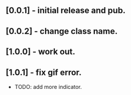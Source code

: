 ## [0.0.1] - initial release and pub.
## [0.0.2] - change class name.
## [1.0.0] - work out.
## [1.0.1] - fix gif error.

* TODO: add more indicator.
